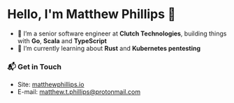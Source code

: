 
# Hello, I'm Matthew Phillips 👋

- 🔭 I’m a senior software engineer at **Clutch Technologies**, building things with **Go**, **Scala** and **TypeScript**
- 🌱 I’m currently learning about **Rust** and **Kubernetes pentesting**

### 📬 Get in Touch

- Site: [matthewphillips.io](https://www.matthewphillips.io)
- E-mail: matthew.t.phillips@protonmail.com
